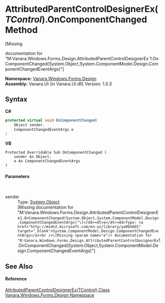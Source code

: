 # AttributedParentControlDesignerEx(*TControl*).OnComponentChanged Method 
 

\[Missing <summary> documentation for "M:Vanara.Windows.Forms.Design.AttributedParentControlDesignerEx`1.OnComponentChanged(System.Object,System.ComponentModel.Design.ComponentChangedEventArgs)"\]

**Namespace:**&nbsp;<a href="47183544-7c44-c1e2-cf57-c68e49a55933">Vanara.Windows.Forms.Design</a><br />**Assembly:**&nbsp;Vanara.UI (in Vanara.UI.dll) Version: 1.0.3

## Syntax

**C#**<br />
``` C#
protected virtual void OnComponentChanged(
	Object sender,
	ComponentChangedEventArgs e
)
```

**VB**<br />
``` VB
Protected Overridable Sub OnComponentChanged ( 
	sender As Object,
	e As ComponentChangedEventArgs
)
```


#### Parameters
&nbsp;<dl><dt>sender</dt><dd>Type: <a href="http://msdn2.microsoft.com/en-us/library/e5kfa45b" target="_blank">System.Object</a><br />\[Missing <param name="sender"/> documentation for "M:Vanara.Windows.Forms.Design.AttributedParentControlDesignerEx`1.OnComponentChanged(System.Object,System.ComponentModel.Design.ComponentChangedEventArgs)"\]</dd><dt>e</dt><dd>Type: <a href="http://msdn2.microsoft.com/en-us/library/ya0b5665" target="_blank">System.ComponentModel.Design.ComponentChangedEventArgs</a><br />\[Missing <param name="e"/> documentation for "M:Vanara.Windows.Forms.Design.AttributedParentControlDesignerEx`1.OnComponentChanged(System.Object,System.ComponentModel.Design.ComponentChangedEventArgs)"\]</dd></dl>

## See Also


#### Reference
<a href="c219e1e0-5848-63a7-24c1-587c7d9c50cc">AttributedParentControlDesignerEx(TControl) Class</a><br /><a href="47183544-7c44-c1e2-cf57-c68e49a55933">Vanara.Windows.Forms.Design Namespace</a><br />